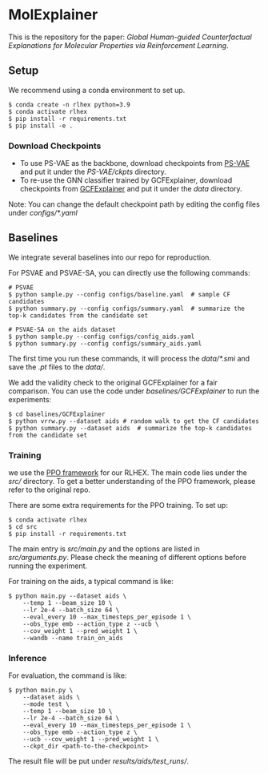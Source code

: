 # MolExplainer
This is the repository for the paper: *Global Human-guided Counterfactual Explanations for Molecular Properties via Reinforcement Learning*.

## Setup

We recommend using a conda environment to set up.
```shell
$ conda create -n rlhex python=3.9
$ conda activate rlhex
$ pip install -r requirements.txt
$ pip install -e .
```

### Download Checkpoints

* To use PS-VAE as the backbone, download checkpoints from [PS-VAE](https://github.com/THUNLP-MT/PS-VAE) and put it under the *PS-VAE/ckpts* directory.
* To re-use the GNN classifier trained by GCFExplainer, download checkpoints from [GCFExplainer](https://github.com/mertkosan/GCFExplainer) and put it under the *data* directory.

Note: You can change the default checkpoint path by editing the config files under *configs/\*.yaml*


## Baselines

We integrate several baselines into our repo for reproduction.

For PSVAE and PSVAE-SA, you can directly use the following commands:

``` shell
# PSVAE
$ python sample.py --config configs/baseline.yaml  # sample CF candidates
$ python summary.py --config configs/summary.yaml  # summarize the top-k candidates from the candidate set

# PSVAE-SA on the aids dataset
$ python sample.py --config configs/config_aids.yaml
$ python summary.py --config configs/summary_aids.yaml
```

The first time you run these commands, it will process the *data/\*.smi* and save the *.pt* files to the *data/*.

We add the validity check to the original GCFExplainer for a fair comparison. You can use the code under *baselines/GCFExplainer* to run the experiments:

``` shell
$ cd baselines/GCFExplainer
$ python vrrw.py --dataset aids # random walk to get the CF candidates
$ python summary.py --dataset aids  # summarize the top-k candidates from the candidate set
```


### Training

we use the [PPO framework](https://github.com/ericyangyu/PPO-for-Beginners/tree/master) for our RLHEX. The main code lies under the *src/* directory. To get a better understanding of the PPO framework, please refer to the original repo.


There are some extra requirements for the PPO training. To set up:

``` shell
$ conda activate rlhex
$ cd src
$ pip install -r requirements.txt
```


The main entry is *src/main.py* and the options are listed in *src/arguments.py*. Please check the meaning of different options before running the experiment.

For training on the aids, a typical command is like:
``` shell
$ python main.py --dataset aids \
    --temp 1 --beam_size 10 \
    --lr 2e-4 --batch_size 64 \
    --eval_every 10 --max_timesteps_per_episode 1 \
    --obs_type emb --action_type z --ucb \
    --cov_weight 1 --pred_weight 1 \
    --wandb --name train_on_aids
```

### Inference

For evaluation, the command is like:
``` shell
$ python main.py \
    --dataset aids \
    --mode test \
    --temp 1 --beam_size 10 \
    --lr 2e-4 --batch_size 64 \
    --eval_every 10 --max_timesteps_per_episode 1 \
    --obs_type emb --action_type z \
    --ucb --cov_weight 1 --pred_weight 1 \
    --ckpt_dir <path-to-the-checkpoint>
```
The result file will be put under *results/aids/test_runs/*.
